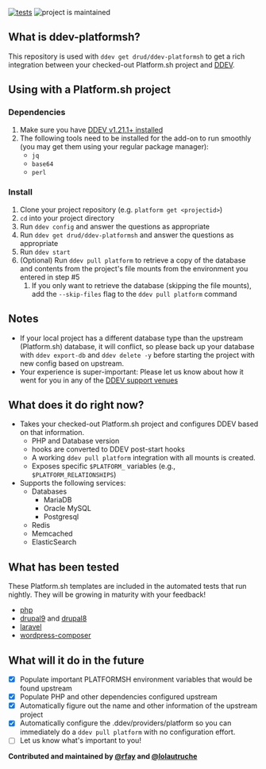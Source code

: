[![tests](https://github.com/drud/ddev-platformsh/actions/workflows/tests.yml/badge.svg)](https://github.com/drud/ddev-platformsh/actions/workflows/tests.yml) ![project is maintained](https://img.shields.io/maintenance/yes/2022.svg)

## What is ddev-platformsh?

This repository is used with `ddev get drud/ddev-platformsh` to get a rich integration between your checked-out Platform.sh project and [DDEV](https://github.com/drud/ddev).

## Using with a Platform.sh project
### Dependencies
1. Make sure you have [DDEV v1.21.1+ installed](https://ddev.readthedocs.io/en/latest/users/install/ddev-installation/)
2. The following tools need to be installed for the add-on to run smoothly (you may get them using your regular package manager):
   * `jq`
   * `base64`
   * `perl`

### Install
1. Clone your project repository (e.g. `platform get <projectid>`)
2. `cd` into your project directory
3. Run `ddev config` and answer the questions as appropriate
4. Run `ddev get drud/ddev-platformsh` and answer the questions as appropriate
5. Run `ddev start`
6. (Optional) Run `ddev pull platform` to retrieve a copy of the database and contents from the project's file mounts from the environment you entered in step #5
   1. If you only want to retrieve the database (skipping the file mounts), add the `--skip-files` flag to the `ddev pull platform` command

## Notes

* If your local project has a different database type than the upstream (Platform.sh) database, it will conflict, so please back up your database with `ddev export-db` and `ddev delete -y` before starting the project with new config based on upstream.
* Your experience is super-important: Please let us know about how it went for you in any of the [DDEV support venues](https://ddev.readthedocs.io/en/latest/#support-and-user-contributed-documentation)

## What does it do right now?

* Takes your checked-out Platform.sh project and configures DDEV based on that information.
    * PHP and Database version
    * hooks are converted to DDEV post-start hooks
    * A working `ddev pull platform` integration with all mounts is created.
    * Exposes specific `$PLATFORM_` variables (e.g., `$PLATFORM_RELATIONSHIPS`)
* Supports the following services:
    * Databases
      * MariaDB
      * Oracle MySQL
      * Postgresql
    * Redis
    * Memcached
    * ElasticSearch

## What has been tested

These Platform.sh templates are included in the automated tests that run nightly. They will be growing in maturity with your feedback!

* [php](https://github.com/platformsh-templates/php)
* [drupal9](https://github.com/platformsh-templates/drupal9) and [drupal8](https://github.com/platformsh-templates/drupal8)
* [laravel](https://github.com/platformsh-templates/laravel)
* [wordpress-composer](https://github.com/platformsh-templates/wordpress-composer)

## What will it do in the future

- [x] Populate important PLATFORMSH environment variables that would be found upstream
- [x] Populate PHP and other dependencies configured upstream
- [x] Automatically figure out the name and other information of the upstream project
- [x] Automatically configure the .ddev/providers/platform so you can immediately do a `ddev pull platform` with no configuration effort.
- [ ] Let us know what's important to you!

**Contributed and maintained by [@rfay](https://github.com/rfay) and [@lolautruche](https://github.com/lolautruche)**


